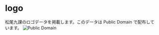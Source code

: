 # logo
松尾九課のロゴデータを掲載します。このデータは Public Domain で配布しています。
![Public Domain](http://i.creativecommons.org/p/mark/1.0/88x31.png)
